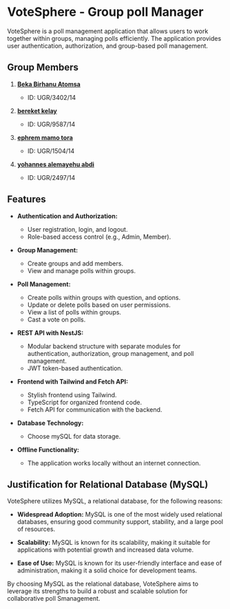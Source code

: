# VoteSphere - Group poll Manager

VoteSphere is a poll management application that allows users to work together within groups, managing polls efficiently. The application provides user authentication, authorization, and group-based poll management.

## Group Members

1. **[Beka Birhanu Atomsa](https://github.com/beka-birhanu)**

   - ID: UGR/3402/14

2. **[bereket kelay](https://github.com/member1username)**

   - ID: UGR/9587/14

3. **[ephrem mamo tora](https://github.com/Efamamo)**

   - ID: UGR/1504/14

4. **[yohannes alemayehu abdi](https://github.com/yohannesalex)**
   - ID: UGR/2497/14

## Features

- **Authentication and Authorization:**

  - User registration, login, and logout.
  - Role-based access control (e.g., Admin, Member).

- **Group Management:**

  - Create groups and add members.
  - View and manage polls within groups.

- **Poll Management:**

  - Create polls within groups with question, and options.
  - Update or delete polls based on user permissions.
  - View a list of polls within groups.
  - Cast a vote on polls.

- **REST API with NestJS:**

  - Modular backend structure with separate modules for authentication, authorization, group management, and poll management.
  - JWT token-based authentication.

- **Frontend with Tailwind and Fetch API:**

  - Stylish frontend using Tailwind.
  - TypeScript for organized frontend code.
  - Fetch API for communication with the backend.

- **Database Technology:**

  - Choose mySQL for data storage.

- **Offline Functionality:**
  - The application works locally without an internet connection.

## Justification for Relational Database (MySQL)

VoteSphere utilizes MySQL, a relational database, for the following reasons:

- **Widespread Adoption:** MySQL is one of the most widely used relational databases, ensuring good community support, stability, and a large pool of resources.

- **Scalability:** MySQL is known for its scalability, making it suitable for applications with potential growth and increased data volume.

- **Ease of Use:** MySQL is known for its user-friendly interface and ease of administration, making it a solid choice for development teams.

By choosing MySQL as the relational database, VoteSphere aims to leverage its strengths to build a robust and scalable solution for collaborative poll Smanagement.
